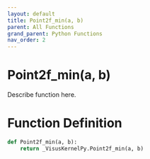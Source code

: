 ```yaml
---
layout: default
title: Point2f_min(a, b)
parent: All Functions
grand_parent: Python Functions
nav_order: 2
---
```


# Point2f_min(a, b)

Describe function here.

# Function Definition

```python
def Point2f_min(a, b):
    return _VisusKernelPy.Point2f_min(a, b)
```